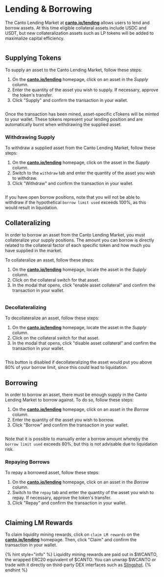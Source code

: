 # Lending & Borrowing

The Canto Lending Market at [**canto.io/lending**](https://canto.io/lending) allows users to lend and borrow assets. At this time eligible collateral assets include USDC and USDT, but new collateralization assets such as LP tokens will be added to maximalize capital efficiency.

<figure><img src="../.gitbook/assets/clm-overview-v2.JPG" alt=""><figcaption></figcaption></figure>

## Supplying Tokens

To supply an asset to the Canto Lending Market, follow these steps:

1. On the [**canto.io/lending**](https://canto.io/lending) homepage, click on an asset in the _Supply_ column.
2. Enter the quantity of the asset you wish to supply. If necessary, approve the token's transfer.
3. Click "Supply" and confirm the transaction in your wallet.

<figure><img src="../.gitbook/assets/supply-note-v2.JPG" alt=""><figcaption></figcaption></figure>

Once the transaction has been mined, asset-specific cTokens will be minted to your wallet. These tokens represent your lending position and are automatically burnt when withdrawing the supplied asset.

### Withdrawing Supply

To withdraw a supplied asset from the Canto Lending Market, follow these steps:

1. On the [**canto.io/lending**](https://canto.io/lending) homepage, click on the asset in the _Supply_ column.
2. Switch to the `withdraw` tab and enter the quantity of the asset you wish to withdraw.
3. Click "Withdraw" and confirm the transaction in your wallet.

<figure><img src="../.gitbook/assets/withdraw-liquidity-2-v2.JPG" alt=""><figcaption></figcaption></figure>

If you have open borrow positions, note that you will not be able to withdraw if the hypothetical `borrow limit used` exceeds 100%, as this would result in liquidation.

## Collateralizing

In order to borrow an asset from the Canto Lending Market, you must collateralize your supply positions. The amount you can borrow is directly related to the collateral factor of each specific token and how much you have supplied in the market.

To collateralize an asset, follow these steps:

1. On the [**canto.io/lending**](https://canto.io/lending) homepage, locate the asset in the _Supply_ column.
2. Click on the collateral switch for that asset.
3. In the modal that opens, click "enable asset collateral" and confirm the transaction in your wallet.

<figure><img src="../.gitbook/assets/collateralize-v2.JPG" alt=""><figcaption></figcaption></figure>

### Decollateralizing

To decollateralize an asset, follow these steps:

1. On the [**canto.io/lending**](https://canto.io/lending) homepage, locate the asset in the _Supply_ column.
2. Click on the collateral switch for that asset.
3. In the modal that opens, click "disable asset collateral" and confirm the transaction in your wallet.

<figure><img src="../.gitbook/assets/disable-collateral-v2.JPG" alt=""><figcaption></figcaption></figure>

This button is disabled if decollateralizing the asset would put you above 80% of your borrow limit, since this could lead to liquidation.

## Borrowing

In order to borrow an asset, there must be enough supply in the Canto Lending Market to borrow against. To do so, follow these steps:

1. On the [**canto.io/lending**](https://canto.io/lending) homepage, click on an asset in the _Borrow_ column.
2. Enter the quantity of the asset you wish to borrow.
3. Click "Borrow" and confirm the transaction in your wallet.

<figure><img src="../.gitbook/assets/borrow-note-v2.JPG" alt=""><figcaption></figcaption></figure>

Note that it is possible to manually enter a borrow amount whereby the `borrow limit used` exceeds 80%, but this is not advisable due to liquidation risk.

### Repaying Borrows

To repay a borrowed asset, follow these steps:

1. On the [**canto.io/lending**](https://canto.io/lending) homepage, click on an asset in the _Borrow_ column.
2. Switch to the `repay` tab and enter the quantity of the asset you wish to repay. If necessary, approve the token's transfer.
3. Click "Repay" and confirm the transaction in your wallet.

<figure><img src="../.gitbook/assets/repay-note-v2.JPG" alt=""><figcaption></figcaption></figure>

## Claiming LM Rewards

To claim liquidity mining rewards, click on `claim LM rewards` on the [**canto.io/lending**](https://canto.io/lending) homepage. Then, click "Claim" and confirm the transaction in your wallet.

{% hint style="info" %}
Liquidity mining rewards are paid out in $WCANTO, the wrapped ERC20 equivalent of $CANTO. You can unwrap $WCANTO or trade with it directly on third-party DEX interfaces such as [Slingshot](https://app.slingshot.finance/swap/CANTO).
{% endhint %}
